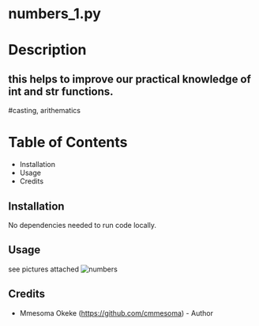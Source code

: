 # numbers_1.py

# Description
## this helps to improve our practical knowledge of int and str functions.
#casting, arithematics

# Table of Contents

- Installation
- Usage
- Credits

## Installation

No dependencies needed to run code locally.

## Usage
see pictures attached
![numbers]()


## Credits

- Mmesoma Okeke (https://github.com/cmmesoma) - Author
